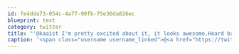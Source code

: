 ```yaml
---
id: fe4dda73-054c-4a77-90fb-75e30da826ec
blueprint: text
category: twitter
title: "'@kaaist I'm pretty excited about it, it looks awesome.Heard battery life can be an issue with GPS on though"
caption: '<span class="username username_linked">@<a href="https://twitter.com/kaaist" title="Kyle Pearce">kaaist</a></span> I''m pretty excited about it, it looks awesome.Heard battery life can be an issue with GPS on though'
---
```


